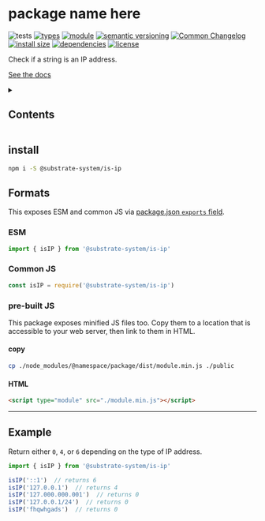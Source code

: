 # package name here
![tests](https://github.com/bicycle-codes/crypto-util/actions/workflows/nodejs.yml/badge.svg)
[![types](https://img.shields.io/npm/types/@substrate-system/is-ip?style=flat-square)](README.md)
[![module](https://img.shields.io/badge/module-ESM%2FCJS-blue?style=flat-square)](README.md)
[![semantic versioning](https://img.shields.io/badge/semver-2.0.0-blue?logo=semver&style=flat-square)](https://semver.org/)
[![Common Changelog](https://nichoth.github.io/badge/common-changelog.svg)](./CHANGELOG.md)
[![install size](https://flat.badgen.net/packagephobia/install/@substrate-system/is-ip)](https://packagephobia.com/result?p=@substrate-system/is-ip)
[![dependencies](https://img.shields.io/badge/dependencies-zero-brightgreen.svg?style=flat-square)](package.json)
[![license](https://img.shields.io/badge/license-Polyform_Non_Commercial-26bc71?style=flat-square)](LICENSE)

Check if a string is an IP address.


[See the docs](https://substrate-system.github.io/is-ip/)


<details><summary><h2>Contents</h2></summary>
<!-- toc -->
</details>

## install

```sh
npm i -S @substrate-system/is-ip
```

## Formats

This exposes ESM and common JS via [package.json `exports` field](https://nodejs.org/api/packages.html#exports).

### ESM
```js
import { isIP } from '@substrate-system/is-ip'
```

### Common JS
```js
const isIP = require('@substrate-system/is-ip')
```

### pre-built JS
This package exposes minified JS files too. Copy them to a location that is
accessible to your web server, then link to them in HTML.

#### copy
```sh
cp ./node_modules/@namespace/package/dist/module.min.js ./public
```

#### HTML
```html
<script type="module" src="./module.min.js"></script>
```

------------------------------------------------------------------

## Example

Return either `0`, `4`, or `6` depending on the type of IP address.

```js
import { isIP } from '@substrate-system/is-ip'

isIP('::1')  // returns 6
isIP('127.0.0.1')  // returns 4
isIP('127.000.000.001')  // returns 0
isIP('127.0.0.1/24')  // returns 0
isIP('fhqwhgads')  // returns 0
```
